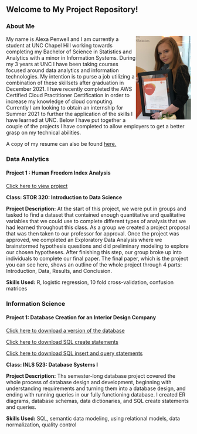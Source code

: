 ## Welcome to My Project Repository!

### About Me

<img align="right" width="150" src="headshot2.png">

My name is Alexa Penwell and I am currently a student at UNC Chapel Hill working towards completing my Bachelor of Science in Statistics and Analytics with a minor in Information Systems. During my 3 years at UNC I have been taking courses focused around data analytics and information technologies. My intention is to purse a job utilizing a combination of these skillsets after graduation in December 2021. I have recently completed the AWS Certified Cloud Practitioner Certification in order to increase my knowledge of cloud computing. Currently I am looking to obtain an internship for Summer 2021 to further the application of the skills I have learned at UNC. Below I have put together a couple of the projects I have completed to allow employers to get a better grasp on my technical abilities. 

A copy of my resume can also be found 
<a href="A_Penwell_Final_Resume.pdf" title="APenwellResume">here.</a>

### Data Analytics

#### Project 1 : Human Freedom Index Analysis
<a href="FP.html" title="Data Analytics Final Project">Click here to view project</a>

**Class: STOR 320: Introduction to Data Science**

**Project Description:** At the start of this project, we were put in groups and tasked to find a dataset that contained enough quantitative and qualitative variables that we could use to complete different types of analysis that we had learned throughout this class. As a group we created a project proposal that was then taken to our professor for approval. Once the project was approved, we completed an Exploratory Data Analysis where we brainstormed hypothesis questions and did preliminary modeling to explore our chosen hypotheses. After finishing this step, our group broke up into individuals to complete our final paper. The final paper, which is the project you can see here, shows an outline of the whole project through 4 parts: Introduction, Data, Results, and Conclusion.

**Skills Used:** R, logistic regression, 10 fold cross-validation, confusion matrices

### Information Science

#### Project 1: Database Creation for an Interior Design Company
<a href="apenwell-P3v2.db" title="Database Creation Project">Click here to download a version of the database</a>

<a href="apenwell-create.sql" title="Database Creation Project SQL Create Statements">Click here to download SQL create statements</a>

<a href="P3.sql" title="Database Creation Project SQL Statements">Click here to download SQL insert and query statements</a>

**Class: INLS 523: Database Systems I**

**Project Description:** Ths semester-long database project covered the whole process of database design and development, beginning with understanding requirements and turning them into a database design, and ending with running queries in our fully functioning database. I created ER diagrams, database schemas, data dictionaries, and SQL create statements and queries.

**Skills Used:** SQL, semantic data modeling, using relational models, data normalization, quality control
